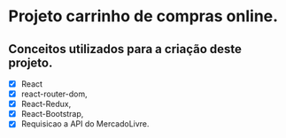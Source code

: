 # Projeto carrinho de compras online.

## Conceitos utilizados para a criação deste projeto.
- [X] React
- [X] react-router-dom, 
- [X] React-Redux,
- [X] React-Bootstrap,
- [X] Requisicao a API do MercadoLivre.
